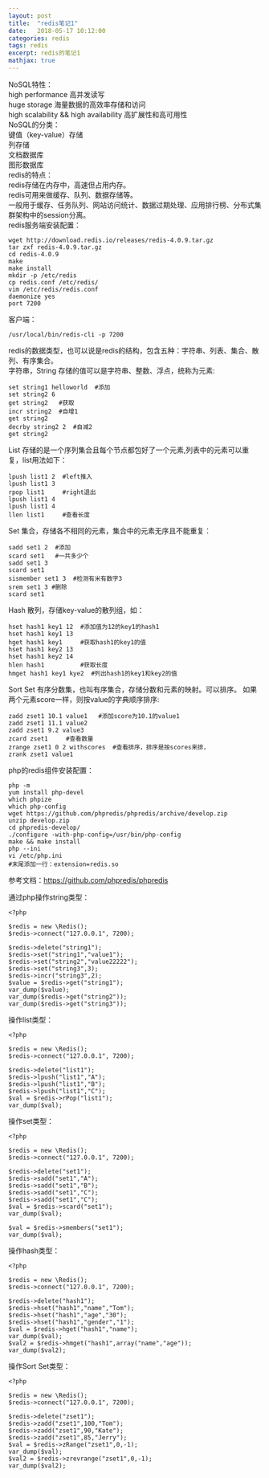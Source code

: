 ```yaml
---
layout: post
title:  "redis笔记1"
date:   2018-05-17 10:12:00
categories: redis
tags: redis
excerpt: redis的笔记1
mathjax: true
---
```


NoSQL特性：  
high performance 高并发读写  
huge storage 海量数据的高效率存储和访问  
high scalability && high availability 高扩展性和高可用性  
NoSQL的分类：  
键值（key-value）存储  
列存储  
文档数据库  
图形数据库  
redis的特点：  
redis存储在内存中，高速但占用内存。  
redis可用来做缓存、队列、数据存储等。  
一般用于缓存、任务队列、网站访问统计、数据过期处理、应用排行榜、分布式集群架构中的session分离。  
redis服务端安装配置：  
```
wget http://download.redis.io/releases/redis-4.0.9.tar.gz
tar zxf redis-4.0.9.tar.gz
cd redis-4.0.9
make
make install
mkdir -p /etc/redis
cp redis.conf /etc/redis/
vim /etc/redis/redis.conf
daemonize yes
port 7200
```
客户端：
```
/usr/local/bin/redis-cli -p 7200
```
  
redis的数据类型，也可以说是redis的结构，包含五种：字符串、列表、集合、散列、有序集合。  
字符串，String 存储的值可以是字符串、整数、浮点，统称为元素:
```
set string1 helloworld  #添加
set string2 6
get string2   #获取
incr string2  #自增1
get string2
decrby string2 2  #自减2
get string2
```

List 存储的是一个序列集合且每个节点都包好了一个元素,列表中的元素可以重复，list用法如下：
```
lpush list1 2  #left推入
lpush list1 3
rpop list1     #right退出
lpush list1 4
lpush list1 4
llen list1     #查看长度
```

Set 集合，存储各不相同的元素，集合中的元素无序且不能重复：
```
sadd set1 2  #添加
scard set1   #一共多少个
sadd set1 3
scard set1
sismember set1 3  #检测有米有数字3
srem set1 3 #删除
scard set1
```

Hash 散列，存储key-value的散列组，如：
```
hset hash1 key1 12  #添加值为12的key1的hash1
hset hash1 key1 13
hget hash1 key1     #获取hash1的key1的值
hset hash1 key2 13    
hset hash1 key2 14  
hlen hash1          #获取长度
hmget hash1 key1 kye2  #列出hash1的key1和key2的值
```

Sort Set 有序分数集，也叫有序集合，存储分数和元素的映射。可以排序。
如果两个元素score一样，则按value的字典顺序排序:
```
zadd zset1 10.1 value1   #添加score为10.1的value1
zadd zset1 11.1 value2
zadd zset1 9.2 value3
zcard zset1     #查看数量
zrange zset1 0 2 withscores  #查看排序，排序是按scores来排，
zrank zset1 value1 
```

php的redis组件安装配置：
```
php -m
yum install php-devel
which phpize
which php-config
wget https://github.com/phpredis/phpredis/archive/develop.zip
unzip develop.zip
cd phpredis-develop/
./configure -with-php-config=/usr/bin/php-config
make && make install
php --ini
vi /etc/php.ini
#末尾添加一行：extension=redis.so
```

参考文档：https://github.com/phpredis/phpredis

通过php操作string类型：
```
<?php

$redis = new \Redis();
$redis->connect("127.0.0.1", 7200);

$redis->delete("string1");
$redis->set("string1","value1");
$redis->set("string2","value22222");
$redis->set("string3",3);
$redis->incr("string3",2);
$value = $redis->get("string1");
var_dump($value);
var_dump($redis->get("string2"));
var_dump($redis->get("string3"));
```

操作list类型：
```
<?php

$redis = new \Redis();
$redis->connect("127.0.0.1", 7200);

$redis->delete("list1");
$redis->lpush("list1","A");
$redis->lpush("list1","B");
$redis->lpush("list1","C");
$val = $redis->rPop("list1");
var_dump($val);
```

操作set类型：
```
<?php

$redis = new \Redis();
$redis->connect("127.0.0.1", 7200);

$redis->delete("set1");
$redis->sadd("set1","A");
$redis->sadd("set1","B");
$redis->sadd("set1","C");
$redis->sadd("set1","C");
$val = $redis->scard("set1");
var_dump($val);

$val = $redis->smembers("set1");
var_dump($val);
```

操作hash类型：
```
<?php

$redis = new \Redis();
$redis->connect("127.0.0.1", 7200);

$redis->delete("hash1");
$redis->hset("hash1","name","Tom");
$redis->hset("hash1","age","30");
$redis->hset("hash1","gender","1");
$val = $redis->hget("hash1","name");
var_dump($val);
$val2 = $redis->hmget("hash1",array("name","age"));
var_dump($val2);
```

操作Sort Set类型：
```
<?php

$redis = new \Redis();
$redis->connect("127.0.0.1", 7200);

$redis->delete("zset1");
$redis->zadd("zset1",100,"Tom");
$redis->zadd("zset1",90,"Kate");
$redis->zadd("zset1",85,"Jerry");
$val = $redis->zRange("zset1",0,-1);
var_dump($val);
$val2 = $redis->zrevrange("zset1",0,-1);
var_dump($val2);
```